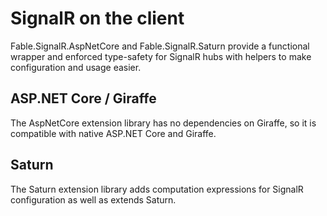# SignalR on the client

Fable.SignalR.AspNetCore and Fable.SignalR.Saturn provide 
a functional wrapper and enforced type-safety for SignalR hubs 
with helpers to make configuration and usage easier.

## ASP.NET Core / Giraffe

The AspNetCore extension library has no dependencies on Giraffe, 
so it is compatible with native ASP.NET Core and Giraffe.

## Saturn

The Saturn extension library adds computation expressions for
SignalR configuration as well as extends Saturn.
